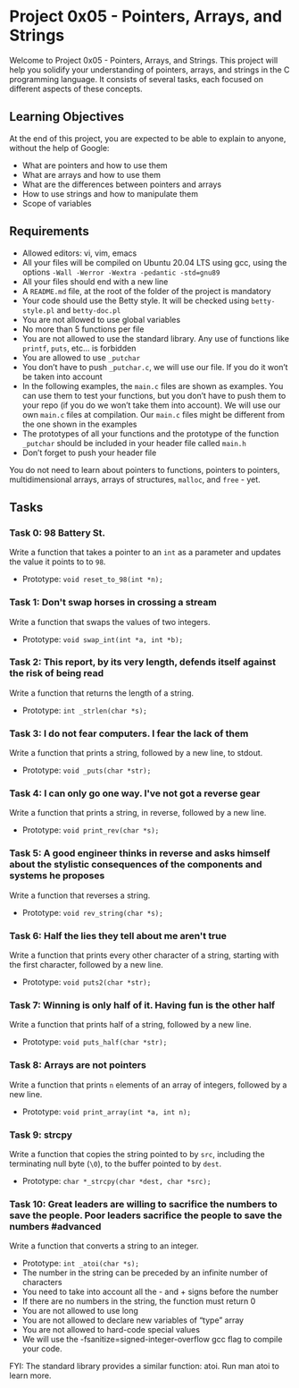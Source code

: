 # Project 0x05 - Pointers, Arrays, and Strings

Welcome to Project 0x05 - Pointers, Arrays, and Strings. This project will help you solidify your understanding of pointers, arrays, and strings in the C programming language. It consists of several tasks, each focused on different aspects of these concepts.

## Learning Objectives

At the end of this project, you are expected to be able to explain to anyone, without the help of Google:

- What are pointers and how to use them
- What are arrays and how to use them
- What are the differences between pointers and arrays
- How to use strings and how to manipulate them
- Scope of variables

## Requirements

- Allowed editors: vi, vim, emacs
- All your files will be compiled on Ubuntu 20.04 LTS using gcc, using the options `-Wall -Werror -Wextra -pedantic -std=gnu89`
- All your files should end with a new line
- A `README.md` file, at the root of the folder of the project is mandatory
- Your code should use the Betty style. It will be checked using `betty-style.pl` and `betty-doc.pl`
- You are not allowed to use global variables
- No more than 5 functions per file
- You are not allowed to use the standard library. Any use of functions like `printf`, `puts`, etc… is forbidden
- You are allowed to use `_putchar`
- You don’t have to push `_putchar.c`, we will use our file. If you do it won’t be taken into account
- In the following examples, the `main.c` files are shown as examples. You can use them to test your functions, but you don’t have to push them to your repo (if you do we won’t take them into account). We will use our own `main.c` files at compilation. Our `main.c` files might be different from the one shown in the examples
- The prototypes of all your functions and the prototype of the function `_putchar` should be included in your header file called `main.h`
- Don’t forget to push your header file

You do not need to learn about pointers to functions, pointers to pointers, multidimensional arrays, arrays of structures, `malloc`, and `free` - yet.

## Tasks

### Task 0: 98 Battery St.

Write a function that takes a pointer to an `int` as a parameter and updates the value it points to to `98`.

- Prototype: `void reset_to_98(int *n);`

### Task 1: Don't swap horses in crossing a stream

Write a function that swaps the values of two integers.

- Prototype: `void swap_int(int *a, int *b);`

### Task 2: This report, by its very length, defends itself against the risk of being read

Write a function that returns the length of a string.

- Prototype: `int _strlen(char *s);`

### Task 3: I do not fear computers. I fear the lack of them

Write a function that prints a string, followed by a new line, to stdout.

- Prototype: `void _puts(char *str);`

### Task 4: I can only go one way. I've not got a reverse gear

Write a function that prints a string, in reverse, followed by a new line.

- Prototype: `void print_rev(char *s);`

### Task 5: A good engineer thinks in reverse and asks himself about the stylistic consequences of the components and systems he proposes

Write a function that reverses a string.

- Prototype: `void rev_string(char *s);`

### Task 6: Half the lies they tell about me aren't true

Write a function that prints every other character of a string, starting with the first character, followed by a new line.

- Prototype: `void puts2(char *str);`

### Task 7: Winning is only half of it. Having fun is the other half

Write a function that prints half of a string, followed by a new line.

- Prototype: `void puts_half(char *str);`

### Task 8: Arrays are not pointers

Write a function that prints `n` elements of an array of integers, followed by a new line.

- Prototype: `void print_array(int *a, int n);`

### Task 9: strcpy

Write a function that copies the string pointed to by `src`, including the terminating null byte (`\0`), to the buffer pointed to by `dest`.

- Prototype: `char *_strcpy(char *dest, char *src);`

### Task 10: Great leaders are willing to sacrifice the numbers to save the people. Poor leaders sacrifice the people to save the numbers #advanced

Write a function that converts a string to an integer.

- Prototype: `int _atoi(char *s);`
- The number in the string can be preceded by an infinite number of characters
- You need to take into account all the - and + signs before the number
- If there are no numbers in the string, the function must return 0
- You are not allowed to use long
- You are not allowed to declare new variables of “type” array
- You are not allowed to hard-code special values
- We will use the -fsanitize=signed-integer-overflow gcc flag to compile your code.

FYI: The standard library provides a similar function: atoi. Run man atoi to learn more.
